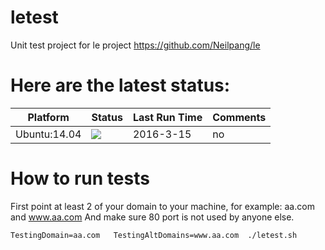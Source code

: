 # letest
Unit test project for le project https://github.com/Neilpang/le


# Here are the latest status:

| Platform | Status| Last Run Time| Comments|
-----------|-------|--------------|---------|
|Ubuntu:14.04| ![](https://cdn.rawgit.com/Neilpang/letest/master/status/ubuntu-14.04.svg)| 2016-3-15| no |


# How to run tests

First point at least 2 of your domain to your machine, for example: aa.com and www.aa.com
And make sure 80 port is not used by anyone else.

```
TestingDomain=aa.com   TestingAltDomains=www.aa.com  ./letest.sh
```
